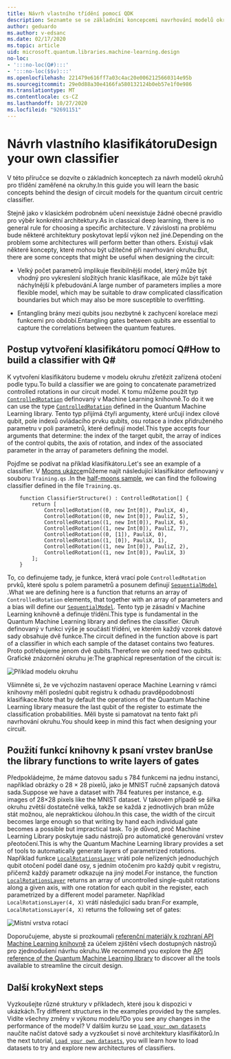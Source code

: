 ```yaml
---
title: Návrh vlastního třídění pomocí QDK
description: Seznamte se se základními koncepcemi navrhování modelů okruhů pro třídění zaměřené na okruhy.
author: geduardo
ms.author: v-edsanc
ms.date: 02/17/2020
ms.topic: article
uid: microsoft.quantum.libraries.machine-learning.design
no-loc:
- ':::no-loc(Q#):::'
- ':::no-loc($$v):::'
ms.openlocfilehash: 221479e616ff7a03c4ac20e0062125660314e95b
ms.sourcegitcommit: 29e0d88a30e4166fa580132124b0eb57e1f0e986
ms.translationtype: MT
ms.contentlocale: cs-CZ
ms.lasthandoff: 10/27/2020
ms.locfileid: "92691151"
---
```

# <a name="design-your-own-classifier"></a><span data-ttu-id="d372a-103">Návrh vlastního klasifikátoru</span><span class="sxs-lookup"><span data-stu-id="d372a-103">Design your own classifier</span></span>

<span data-ttu-id="d372a-104">V této příručce se dozvíte o základních konceptech za návrh modelů okruhů pro třídění zaměřené na okruhy.</span><span class="sxs-lookup"><span data-stu-id="d372a-104">In this guide you will learn the basic concepts behind the design of circuit models for the quantum circuit centric classifier.</span></span>

<span data-ttu-id="d372a-105">Stejně jako v klasickém podrobném učení neexistuje žádné obecné pravidlo pro výběr konkrétní architektury.</span><span class="sxs-lookup"><span data-stu-id="d372a-105">As in classical deep learning, there is no general rule for choosing a specific architecture.</span></span> <span data-ttu-id="d372a-106">V závislosti na problému bude některé architektury poskytovat lepší výkon než jiné.</span><span class="sxs-lookup"><span data-stu-id="d372a-106">Depending on the problem some architectures will perform better than others.</span></span> <span data-ttu-id="d372a-107">Existují však některé koncepty, které mohou být užitečné při navrhování okruhu:</span><span class="sxs-lookup"><span data-stu-id="d372a-107">But, there are some concepts that might be useful when designing the circuit:</span></span>

- <span data-ttu-id="d372a-108">Velký počet parametrů implikuje flexibilnější model, který může být vhodný pro vykreslení složitých hranic klasifikace, ale může být také náchylnější k přebudování.</span><span class="sxs-lookup"><span data-stu-id="d372a-108">A large number of parameters implies a more flexible model, which may be suitable to draw complicated classification boundaries but which may also be more susceptible to overfitting.</span></span>

- <span data-ttu-id="d372a-109">Entangling brány mezi qubits jsou nezbytné k zachycení korelace mezi funkcemi pro období.</span><span class="sxs-lookup"><span data-stu-id="d372a-109">Entangling gates between qubits are essential to capture the correlations between the quantum features.</span></span>

## <a name="how-to-build-a-classifier-with-q"></a><span data-ttu-id="d372a-110">Postup vytvoření klasifikátoru pomocí Q\#</span><span class="sxs-lookup"><span data-stu-id="d372a-110">How to build a classifier with Q\#</span></span>

<span data-ttu-id="d372a-111">K vytvoření klasifikátoru budeme v modelu okruhu zřetězit zařízená otočení podle typu.</span><span class="sxs-lookup"><span data-stu-id="d372a-111">To build a classifier we are going to concatenate parametrized controlled rotations in our circuit model.</span></span> <span data-ttu-id="d372a-112">K tomu můžeme použít typ [`ControlledRotation`](xref:Microsoft.Quantum.MachineLearning.ControlledRotation) definovaný v Machine Learning knihovně.</span><span class="sxs-lookup"><span data-stu-id="d372a-112">To do it we can use the type [`ControlledRotation`](xref:Microsoft.Quantum.MachineLearning.ControlledRotation) defined in the Quantum Machine Learning library.</span></span> <span data-ttu-id="d372a-113">Tento typ přijímá čtyři argumenty, které určují index cílové qubit, pole indexů ovládacího prvku qubits, osu rotace a index přidruženého parametru v poli parametrů, které definují model.</span><span class="sxs-lookup"><span data-stu-id="d372a-113">This type accepts four arguments that determine: the index of the target qubit, the array of indices of the control qubits, the axis of rotation, and index of the associated parameter in the array of parameters defining the model.</span></span>

<span data-ttu-id="d372a-114">Pojďme se podívat na příklad klasifikátoru.</span><span class="sxs-lookup"><span data-stu-id="d372a-114">Let's see an example of a classifier.</span></span> <span data-ttu-id="d372a-115">V [Moons ukázce](https://github.com/microsoft/Quantum/tree/main/samples/machine-learning/half-moons)můžeme najít následující klasifikátor definovaný v souboru `Training.qs` .</span><span class="sxs-lookup"><span data-stu-id="d372a-115">In the [half-moons sample](https://github.com/microsoft/Quantum/tree/main/samples/machine-learning/half-moons), we can find the following classifier defined in the file `Training.qs`.</span></span>

```qsharp
    function ClassifierStructure() : ControlledRotation[] {
        return [
            ControlledRotation((0, new Int[0]), PauliX, 4),
            ControlledRotation((0, new Int[0]), PauliZ, 5),
            ControlledRotation((1, new Int[0]), PauliX, 6),
            ControlledRotation((1, new Int[0]), PauliZ, 7),
            ControlledRotation((0, [1]), PauliX, 0),
            ControlledRotation((1, [0]), PauliX, 1),
            ControlledRotation((1, new Int[0]), PauliZ, 2),
            ControlledRotation((1, new Int[0]), PauliX, 3)
        ];
    }
 ```

<span data-ttu-id="d372a-116">To, co definujeme tady, je funkce, která vrací pole `ControlledRotation` prvků, které spolu s polem parametrů a posunem definují [`SequentialModel`](xref:Microsoft.Quantum.MachineLearning.SequentialModel) .</span><span class="sxs-lookup"><span data-stu-id="d372a-116">What we are defining here is a function that returns an array of `ControlledRotation` elements, that together with an array of parameters and a bias will define our [`SequentialModel`](xref:Microsoft.Quantum.MachineLearning.SequentialModel).</span></span> <span data-ttu-id="d372a-117">Tento typ je zásadní v Machine Learning knihovně a definuje třídění.</span><span class="sxs-lookup"><span data-stu-id="d372a-117">This type is fundamental in the Quantum Machine Learning library and defines the classifier.</span></span> <span data-ttu-id="d372a-118">Okruh definovaný v funkci výše je součástí třídění, ve kterém každý vzorek datové sady obsahuje dvě funkce.</span><span class="sxs-lookup"><span data-stu-id="d372a-118">The circuit defined in the function above is part of a classifier in which each sample of the dataset contains two features.</span></span> <span data-ttu-id="d372a-119">Proto potřebujeme jenom dvě qubits.</span><span class="sxs-lookup"><span data-stu-id="d372a-119">Therefore we only need two qubits.</span></span> <span data-ttu-id="d372a-120">Grafické znázornění okruhu je:</span><span class="sxs-lookup"><span data-stu-id="d372a-120">The graphical representation of the circuit is:</span></span>

 ![Příklad modelu okruhu](~/media/circuit_model_1.PNG)

<span data-ttu-id="d372a-122">Všimněte si, že ve výchozím nastavení operace Machine Learning v rámci knihovny měří poslední qubit registru k odhadu pravděpodobností klasifikace.</span><span class="sxs-lookup"><span data-stu-id="d372a-122">Note that by default the operations of the Quantum Machine Learning library measure the last qubit of the register to estimate the classification probabilities.</span></span> <span data-ttu-id="d372a-123">Měli byste si pamatovat na tento fakt při navrhování okruhu.</span><span class="sxs-lookup"><span data-stu-id="d372a-123">You should keep in mind this fact when designing your circuit.</span></span>

## <a name="use-the-library-functions-to-write-layers-of-gates"></a><span data-ttu-id="d372a-124">Použití funkcí knihovny k psaní vrstev bran</span><span class="sxs-lookup"><span data-stu-id="d372a-124">Use the library functions to write layers of gates</span></span>

<span data-ttu-id="d372a-125">Předpokládejme, že máme datovou sadu s 784 funkcemi na jednu instanci, například obrázky o 28 × 28 pixelů, jako je MNIST ručně zapsaných datová sada.</span><span class="sxs-lookup"><span data-stu-id="d372a-125">Suppose we have a dataset with 784 features per instance, e.g. images of 28×28 pixels like the MNIST dataset.</span></span> <span data-ttu-id="d372a-126">V takovém případě se šířka okruhu zvětší dostatečně velká, takže se každá z jednotlivých bran může stát možnou, ale nepraktickou úlohou.</span><span class="sxs-lookup"><span data-stu-id="d372a-126">In this case, the width of the circuit becomes large enough so that writing by hand each individual gate becomes a possible but impractical task.</span></span> <span data-ttu-id="d372a-127">To je důvod, proč Machine Learning Library poskytuje sadu nástrojů pro automatické generování vrstev přeotočení.</span><span class="sxs-lookup"><span data-stu-id="d372a-127">This is why the Quantum Machine Learning library provides a set of tools to automatically generate layers of parametrized rotations.</span></span> <span data-ttu-id="d372a-128">Například funkce [`LocalRotationsLayer`](xref:Microsoft.Quantum.MachineLearning.LocalRotationsLayer) vrátí pole neřízených jednoduchých qubit otočení podél dané osy, s jedním otočením pro každý qubit v registru, přičemž každý parametr odkazuje na jiný model.</span><span class="sxs-lookup"><span data-stu-id="d372a-128">For instance, the function [`LocalRotationsLayer`](xref:Microsoft.Quantum.MachineLearning.LocalRotationsLayer) returns an array of uncontrolled single-qubit rotations along a given axis, with one rotation for each qubit in the register, each parametrized by a different model parameter.</span></span> <span data-ttu-id="d372a-129">Například `LocalRotationsLayer(4, X)` vrátí následující sadu bran:</span><span class="sxs-lookup"><span data-stu-id="d372a-129">For example, `LocalRotationsLayer(4, X)` returns the following set of gates:</span></span>

 ![Místní vrstva rotací](~/media/local_rotations_layer.PNG)

<span data-ttu-id="d372a-131">Doporučujeme, abyste si prozkoumali [referenční materiály k rozhraní API Machine Learning knihovně](xref:Microsoft.Quantum.MachineLearning) za účelem zjištění všech dostupných nástrojů pro zjednodušení návrhu okruhu.</span><span class="sxs-lookup"><span data-stu-id="d372a-131">We recommend you explore the [API reference of the Quantum Machine Learning library](xref:Microsoft.Quantum.MachineLearning) to discover all the tools available to streamline the circuit design.</span></span>

## <a name="next-steps"></a><span data-ttu-id="d372a-132">Další kroky</span><span class="sxs-lookup"><span data-stu-id="d372a-132">Next steps</span></span>

 <span data-ttu-id="d372a-133">Vyzkoušejte různé struktury v příkladech, které jsou k dispozici v ukázkách.</span><span class="sxs-lookup"><span data-stu-id="d372a-133">Try different structures in the examples provided by the samples.</span></span> <span data-ttu-id="d372a-134">Vidíte všechny změny v výkonu modelu?</span><span class="sxs-lookup"><span data-stu-id="d372a-134">Do you see any changes in the performance of the model?</span></span> <span data-ttu-id="d372a-135">V dalším kurzu se [`Load your own datasets`](xref:microsoft.quantum.libraries.machine-learning.load) naučíte načíst datové sady a vyzkoušet si nové architektury klasifikátorů.</span><span class="sxs-lookup"><span data-stu-id="d372a-135">In the next tutorial, [`Load your own datasets`](xref:microsoft.quantum.libraries.machine-learning.load), you will learn how to load datasets to try and explore new architectures of classifiers.</span></span>
